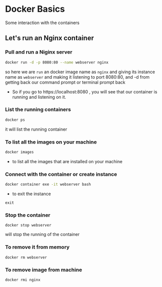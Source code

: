 # Docker Basics

Some interaction with the containers

## Let's run an Nginx container
### Pull and run a Niginx server
```bash
docker run -d -p 8080:80 --name webserver nginx
```
so here we are `run` an docker image name as `nginx` and giving its instance name as `webserver` and making it listening to port 8080:80, and -d from getting back our command prompt or terminal prompt back

- So if you go to https://localhost:8080 , you will see that our container is running and listening on it.

### List the running containers
```bash
docker ps
``` 
it will list the running container

### To list all the images on your machine
```bash
docker images
```
- to list all the images that are installed on your machine

###  Connect with the container or create instance 
```bash
docker container exe -it webserver bash
```
- to exit the instance
```
exit
```
### Stop the container 
```
docker stop webserver
```
will stop the running of the container

### To remove it from memory
```
docker rm webserver
``` 

### To remove image from machine
```
docker rmi nginx
```
